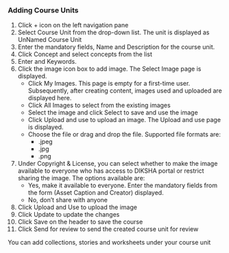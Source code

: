 ### Adding Course Units
1. Click + icon on the left navigation pane
2. Select Course Unit from the drop-down list. The unit is displayed as UnNamed Course Unit
3. Enter the mandatory fields, Name and Description for the course unit. 
4. Click Concept and select concepts from the list 
5. Enter and Keywords. 
6. Click the image icon box to add image. The Select Image page is displayed.
	- Click My Images. This page is empty for a first-time user. Subsequently, after creating content, images used and uploaded are displayed here.
	- Click All Images to select from the existing images	
	- Select the image and click Select to save and use the image
	- Click Upload and use to upload an image. The Upload and use page is displayed.
	- Choose the file or drag and drop the file. Supported file formats are:
		- .jpeg
		- .jpg
		- .png
7. Under Copyright & License, you can select whether to make the image available to everyone who has access to DIKSHA portal or restrict sharing the image. The options available are:
	- Yes, make it available to everyone. Enter the mandatory fields from the form (Asset Caption and Creator) displayed.
	- No, don’t share with anyone
8. Click Upload and Use to upload the image
9. Click Update to update the changes
10. Click Save on the header to save the course 
11. Click Send for review to send the created course unit for review

You can add collections, stories and worksheets under your course unit
